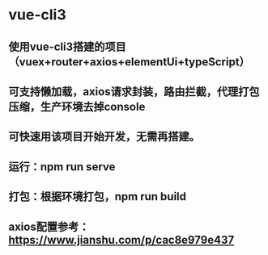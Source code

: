 # vue-cli3
## 使用vue-cli3搭建的项目（vuex+router+axios+elementUi+typeScript）

## 可支持懒加载，axios请求封装，路由拦截，代理打包压缩，生产环境去掉console

## 可快速用该项目开始开发，无需再搭建。

## 运行：npm run serve

## 打包：根据环境打包，npm run build

## axios配置参考：https://www.jianshu.com/p/cac8e979e437
